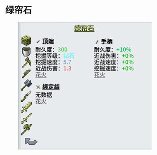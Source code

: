 # 绿帘石

<figure><img src="../../.gitbook/assets/屏幕截图 2025-03-03 170937.png" alt=""><figcaption></figcaption></figure>
